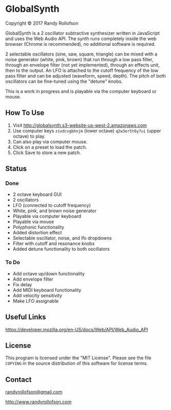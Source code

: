 # GlobalSynth
Copyright © 2017 Randy Rollofson

GlobalSynth is a 2 oscillator subtractive synthesizer written in JavaScript and uses the Web Audio API. The synth runs completely inside the web browser (Chrome is recommended), no additional software is required.

2 selectable oscillators (sine, saw, square, triangle) can be mixed with a noise generator (white, pink, brown) that run through a low pass filter, through an envelope filter (not yet implemented), through an effects unit, then to the output. An LFO is attached to the cutoff frequency of the low pass filter and can be adjusted (waveform, speed, depth). The pitch of both oscillators can be fine-tuned using the "detune" knobs.

This is a work in progress and is playable via the computer keyboard or mouse.
## How To Use
1. Visit http://globalsynth.s3-website-us-west-2.amazonaws.com
2. Use computer keys `zsxdcvgbhnjm` (lower octave) `q2w3er5t6y7ui` (upper octave) to play.
3. Can also play via computer mouse.
4. Click on a preset to load the patch.
5. Click Save to store a new patch.

## Status
### Done
* 2 octave keyboard GUI
* 2 oscillators
* LFO (connected to cutoff frequency)
* White, pink, and brown noise generator
* Playable via computer keyboard
* Playable via mouse
* Polyphonic functionality
* Added distortion effect
* Selectable oscillator, noise, and lfo dropdowns
* Filter with cutoff and resonance knobs
* Added detune functionality to both oscillators

### To Do
* Add octave up/down functionality
* Add envelope filter
* Fix delay
* Add MIDI keyboard functionality
* Add velocity sensitivity
* Make LFO assignable

## Useful Links
https://developer.mozilla.org/en-US/docs/Web/API/Web_Audio_API

## License
This program is licensed under the "MIT License". Please see the file `COPYING` in the source distribution of this software for license terms.

## Contact
randyrollofson@gmail.com

http://www.randyrollofson.com
